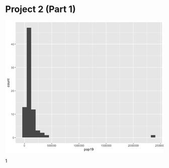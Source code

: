 # Project 2 (Part 1)

![](https://github.com/szzeledon/Data100-Workshop/blob/master/Azeri_Project2_Plot1.png)

1[](https://github.com/szzeledon/Data100-Workshop/blob/master/Azeri_Project2_Plot2.png)

